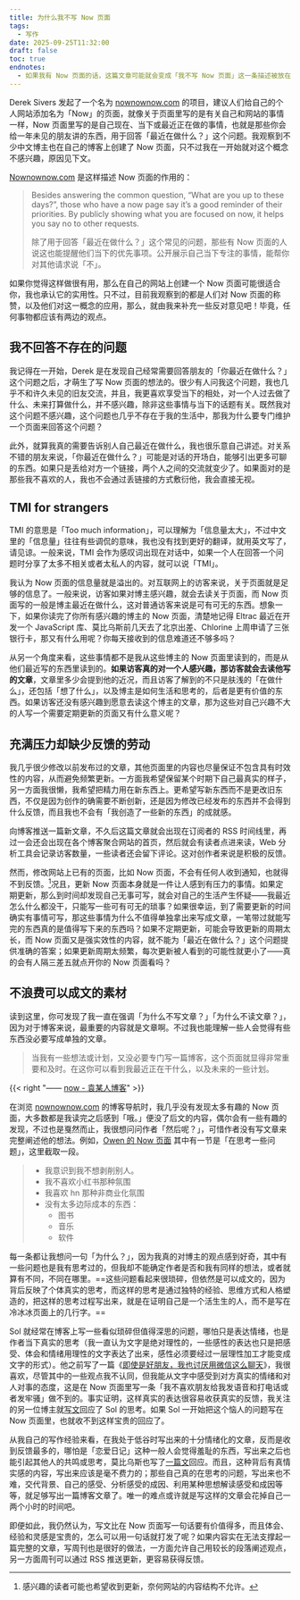 ```yaml
---
title: 为什么我不写 Now 页面
tags:
  - 写作
date: 2025-09-25T11:32:00
draft: false
toc: true
endnotes:
  - 如果我有 Now 页面的话，这篇文章可能就会变成「我不写 Now 页面」这一条描述被放在页面里。不过这就成悖论了。
---
```

Derek Sivers 发起了一个名为 [nownownow.com](https://nownownow.com/about) 的项目，建议人们给自己的个人网站添加名为「Now」的页面，就像关于页面里写的是有关自己和网站的事情一样，Now 页面里写的是自己现在、当下或最近正在做的事情，也就是那些你会给一年未见的朋友讲的东西，用于回答「最近在做什么？」这个问题。我观察到不少中文博主也在自己的博客上创建了 Now 页面，只不过我在一开始就对这个概念不感兴趣，原因见下文。<!--more-->

[Nownownow.com](https://nownownow.com/about) 是这样描述 Now 页面的作用的：

>  Besides answering the common question, “What are you up to these days?”, those who have a now page say it’s a good reminder of their priorities. By publicly showing what you are focused on now, it helps you say no to other requests.
>  
>  除了用于回答「最近在做什么？」这个常见的问题，那些有 Now 页面的人说这也能提醒他们当下的优先事项。公开展示自己当下专注的事情，能帮你对其他请求说「不」。

如果你觉得这样做很有用，那么在自己的网站上创建一个 Now 页面可能很适合你，我也承认它的实用性。只不过，目前我观察到的都是人们对 Now 页面的称赞，以及他们对这一概念的应用，那么，就由我来补充一些反对意见吧！毕竟，任何事物都应该有两边的观点。

## 我不回答不存在的问题

我记得在一开始，Derek 是在发现自己经常需要回答朋友的「你最近在做什么？」这个问题之后，才萌生了写 Now 页面的想法的。很少有人问我这个问题，我也几乎不和许久未见的旧友交流，并且，我更喜欢享受当下的相处，对一个人过去做了什么、未来打算做什么，并不感兴趣，除非这些事情与当下的话题有关。既然我对这个问题不感兴趣，这个问题也几乎不存在于我的生活中，那我为什么要专门维护一个页面来回答这个问题？

此外，就算我真的需要告诉别人自己最近在做什么，我也很乐意自己讲述。对关系不错的朋友来说，「你最近在做什么？」可能是对话的开场白，能够引出更多可聊的东西。如果只是丢给对方一个链接，两个人之间的交流就变少了。如果面对的是那些我不喜欢的人，我也不会通过丢链接的方式敷衍他，我会直接无视。

## TMI for strangers

TMI 的意思是「Too much information」，可以理解为「信息量太大」，不过中文里的「信息量」往往有些调侃的意味，我也没有找到更好的翻译，就用英文写了，请见谅。一般来说，TMI 会作为感叹词出现在对话中，如果一个人在回答一个问题时分享了太多不相关或者太私人的内容，就可以说「TMI」。

我认为 Now 页面的信息量就是溢出的。对互联网上的访客来说，关于页面就是足够的信息了。一般来说，访客如果对博主感兴趣，就会去读关于页面，而 Now 页面写的一般是博主最近在做什么，这对普通访客来说是可有可无的东西。想象一下，如果你读完了你所有感兴趣的博主的 Now 页面，清楚地记得 Eltrac 最近在开发一个 JavaScript 库、莫比乌斯前几天去了北京出差、Chlorine 上周申请了三张银行卡，那又有什么用呢？你每天接收到的信息难道还不够多吗？

从另一个角度来看，这些事情都不是我从这些博主的 Now 页面里读到的，而是从他们最近写的东西里读到的。**如果访客真的对一个人感兴趣，那访客就会去读他写的文章**，文章里多少会提到他的近况，而且访客了解到的不只是肤浅的「在做什么」，还包括「想了什么」，以及博主是如何生活和思考的，后者是更有价值的东西。如果访客还没有感兴趣到愿意去读这个博主的文章，那为这些对自己兴趣不大的人写一个需要定期更新的页面又有什么意义呢？

## 充满压力却缺少反馈的劳动

我几乎很少修改以前发布过的文章，其他页面里的内容也尽量保证不包含具有时效性的内容，从而避免频繁更新。一方面我希望保留某个时期下自己最真实的样子，另一方面我很懒，我希望把精力用在新东西上。更希望写新东西而不是更改旧东西，不仅是因为创作的确需要不断创新，还是因为修改已经发布的东西并不会得到什么反馈，而且我也不会有「我创造了一些新的东西」的成就感。

向博客推送一篇新文章，不久后这篇文章就会出现在订阅者的 RSS 时间线里，再过一会还会出现在各个博客聚合网站的首页，然后就会有读者点进来读，Web 分析工具会记录访客数量，一些读者还会留下评论。这对创作者来说是积极的反馈。

然而，修改网站上已有的页面，比如 Now 页面，不会有任何人收到通知，也就得不到反馈。[^1]况且，更新 Now 页面本身就是一件让人感到有压力的事情。如果定期更新，那么到时间却发现自己无事可写，就会对自己的生活产生怀疑——我最近怎么什么都没干，只能写一些可有可无的琐事？如果很幸运，到了需要更新的时间确实有事情可写，那这些事情为什么不值得单独拿出来写成文章，一笔带过就能写完的东西真的是值得写下来的东西吗？如果不定期更新，可能会导致更新的周期太长，而 Now 页面又是强实效性的内容，就不能为「最近在做什么？」这个问题提供准确的答案；如果更新周期太频繁，每次更新被人看到的可能性就更小了——真的会有人隔三差五就点开你的 Now 页面看吗？

## 不浪费可以成文的素材

读到这里，你可发现了我一直在强调「为什么不写文章？」「为什么不读文章？」，因为对于博客来说，最重要的内容就是文章啊。不过我也能理解一些人会觉得有些东西没必要写成单独的文章。

>  当我有一些想法或计划，又没必要专门写一篇博客，这个页面就显得非常重要和及时。在这你可以看到我最近正在干什么，以及未来的一些计划。

{{< right "—— [now - 袁某人博客](https://jb18.cm/now/)" >}}

在浏览 [nownownow.com](https://nownownow.com/about) 的博客导航时，我几乎没有发现太多有趣的 Now 页面，大多数都是我读完之后感到「哦。」便没了后文的内容，偶尔会有一些有趣的发现，不过也是戛然而止，我很想问问作者「然后呢？」，可惜作者没有写文章来完整阐述他的想法。例如，[Owen 的 Now 页面](https://www.owenyoung.com/now/) 其中有一节是「在思考一些问题」，这里截取一段。

>  - 我意识到我不想剥削别人。
>  - 我不喜欢小红书那种氛围
>  - 我喜欢 hn 那种非商业化氛围
>  - 没有太多边际成本的东西： 
> 	 - 图书
> 	 - 音乐
> 	 - 软件

每一条都让我想问一句「为什么？」，因为我真的对博主的观点感到好奇，其中有一些问题也是我有思考过的，但我却不能确定作者是否和我有同样的想法，或者就算有不同，不同在哪里。==这些问题看起来很琐碎，但依然是可以成文的，因为背后反映了个体真实的思考，而这样的思考是通过独特的经验、思维方式和人格塑造的，把这样的思考过程写出来，就是在证明自己是一个活生生的人，而不是写在冷冰冰页面上的几行字。==

Sol 就经常在博客上写一些看似琐碎但值得深思的问题，哪怕只是表达情绪，也是作者当下真实的思考（我一直认为文字是绝对理性的，一些感性的表达也只是把感受、体会和情绪用理性的文字表达了出来，感性必须要经过一层理性加工才能变成文字的形式）。他之前写了一篇《[即使是好朋友，我也讨厌用微信这么聊天](https://blog.solazy.me/20250917/)》，我很喜欢，尽管其中的一些观点我不认同，但我能从文字中感受到对方真实的情绪和对人对事的态度，这是在 Now 页面里写一条「我不喜欢朋友给我发语音和打电话或者发牢骚」做不到的。事实证明，这样真实的表达很容易收获真实的反馈，我关注的另一位博主就[写文](https://kaix.in/2025/0918-friends/)回应了 Sol 的思考。如果 Sol 一开始把这个恼人的问题写在 Now 页面里，也就收不到这样宝贵的回应了。

从我自己的写作经验来看，在我处于低谷时写出来的十分情绪化的文章，反而是收到反馈最多的，哪怕是「恋爱日记」这种一般人会觉得羞耻的东西，写出来之后也能引起其他人的共鸣或思考，莫比乌斯也写了[一篇文](https://onojyun.com/2025/08/13/爱的成文诗/)回应。而且，这种背后有真情实感的内容，写出来应该是毫不费力的；那些自己真的在思考的问题，写出来也不难，交代背景、自己的感受、分析感受的成因、利用某种思想解读感受和成因等等，就足够写出一篇博客文章了。唯一的难点或许就是写这样的文章会花掉自己一两个小时的时间吧。

即便如此，我仍然认为，写文比在 Now 页面写一句话要有价值得多，而且体会、经验和灵感是宝贵的，怎么可以用一句话就打发了呢？如果内容实在无法支撑起一篇完整的文章，写周刊也是很好的做法，一方面允许自己用较长的段落阐述观点，另一方面周刊可以通过 RSS 推送更新，更容易获得反馈。

[^1]: 感兴趣的读者可能也希望收到更新，奈何网站的内容结构不允许。
